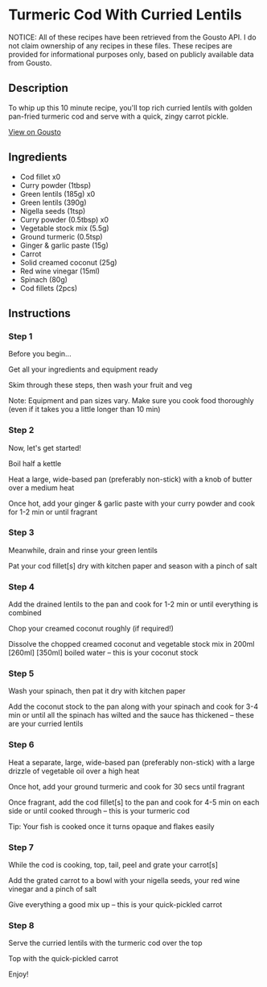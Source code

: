 # Turmeric Cod With Curried Lentils

NOTICE: All of these recipes have been retrieved from the Gousto API. I do not claim ownership of any recipes in these files. These recipes are provided for informational purposes only, based on publicly available data from Gousto.

## Description

To whip up this 10 minute recipe, you'll top rich curried lentils with golden pan-fried turmeric cod and serve with a quick, zingy carrot pickle. 

[View on Gousto](https://www.gousto.co.uk/recipes/cookbook/turmeric-cod-with-curried-lentils)

## Ingredients

- Cod fillet x0
- Curry powder (1tbsp)
- Green lentils (185g) x0
- Green lentils (390g)
- Nigella seeds (1tsp)
- Curry powder (0.5tbsp) x0
- Vegetable stock mix (5.5g)
- Ground turmeric (0.5tsp)
- Ginger & garlic paste (15g)
- Carrot
- Solid creamed coconut (25g)
- Red wine vinegar (15ml)
- Spinach (80g)
- Cod fillets (2pcs)

## Instructions


### Step 1

Before you begin...

Get all your ingredients and equipment ready

Skim through these steps, then wash your fruit and veg

Note: Equipment and pan sizes vary. Make sure you cook food thoroughly (even if it takes you a little longer than 10 min)


### Step 2

Now, let's get started!

Boil half a kettle

Heat a large, wide-based pan (preferably non-stick) with a knob of butter over a medium heat

Once hot, add your ginger & garlic paste with your curry powder and cook for 1-2 min or until fragrant


### Step 3

Meanwhile, drain and rinse your green lentils

Pat your cod fillet[s] dry with kitchen paper and season with a pinch of salt


### Step 4

Add the drained lentils to the pan and cook for 1-2 min or until everything is combined

Chop<span class="text-danger"> </span>your creamed coconut roughly (if required!)

Dissolve the chopped creamed coconut and vegetable stock mix in 200ml <span class="text-purple">[260ml]</span> <span class="text-danger">[350ml]</span> boiled water – this is your coconut stock


### Step 5

Wash your spinach, then pat it dry with kitchen paper

Add the coconut stock to the pan along with your spinach and cook for 3-4 min or until all the spinach has wilted and the sauce has thickened – these are your curried lentils


### Step 6

Heat a separate, large, wide-based pan (preferably non-stick) with a large drizzle of vegetable oil over a high heat

Once hot, add your ground turmeric and cook for 30 secs until fragrant

Once fragrant, add the cod fillet[s] to the pan and cook for 4-5 min on each side or until cooked through – this is your turmeric cod

Tip: Your fish is cooked once it turns opaque and flakes easily


### Step 7

While the cod is cooking, top, tail, peel and grate your carrot[s]

Add the grated carrot to a bowl with your nigella seeds, your red wine vinegar and a pinch of salt

Give everything a good mix up – this is your quick-pickled carrot

### Step 8

Serve the curried lentils with the turmeric cod over the top

Top with the quick-pickled carrot

Enjoy!

